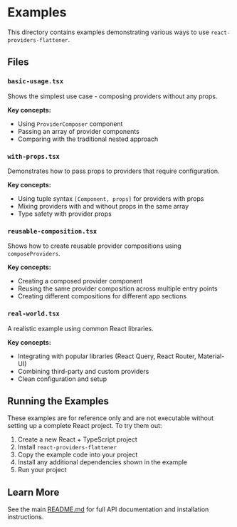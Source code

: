# Examples

This directory contains examples demonstrating various ways to use `react-providers-flattener`.

## Files

### `basic-usage.tsx`

Shows the simplest use case - composing providers without any props.

**Key concepts:**
- Using `ProviderComposer` component
- Passing an array of provider components
- Comparing with the traditional nested approach

### `with-props.tsx`

Demonstrates how to pass props to providers that require configuration.

**Key concepts:**
- Using tuple syntax `[Component, props]` for providers with props
- Mixing providers with and without props in the same array
- Type safety with provider props

### `reusable-composition.tsx`

Shows how to create reusable provider compositions using `composeProviders`.

**Key concepts:**
- Creating a composed provider component
- Reusing the same provider composition across multiple entry points
- Creating different compositions for different app sections

### `real-world.tsx`

A realistic example using common React libraries.

**Key concepts:**
- Integrating with popular libraries (React Query, React Router, Material-UI)
- Combining third-party and custom providers
- Clean configuration and setup

## Running the Examples

These examples are for reference only and are not executable without setting up a complete React project. To try them out:

1. Create a new React + TypeScript project
2. Install `react-providers-flattener`
3. Copy the example code into your project
4. Install any additional dependencies shown in the example
5. Run your project

## Learn More

See the main [README.md](../README.md) for full API documentation and installation instructions.

